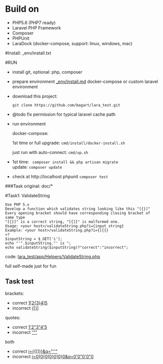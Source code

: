 # Build on
 - PHP5.6 (PHP7 ready)
 - Laravel PHP Framework
 - Composer
 - PHPUnit
 - LaraDock (docker-compose, support: linux, windows, mac)

#Install: 
_env/install.txt 
 
#RUN
 - install git, optional: php, composer
 - prepare environment [_env/install.md](_env/install.md) docker-compose or custom laravel environment
 - download this project: 
 
    ``git clone https://github.com/bagart/lara_test.git``
    
 - @todo fix permission for typical laravel cache path
 
 - run environment
 
    docker-compose:
    
    1st time or full upgrade: ``cmd/install/docker-install.sh``
    
    just run with auto-connect: ``cmd/up.sh``
 - 1st time: `` composer install && php artisan migrate``  
    update: `` composer update ``
 - check 
    at http://localhost
    phpunit ``composer test``

###Task original:
doc/*

#Task1: ValidateString

```
Use PHP 5.x
Develop a function which validates string looking like this "[{}]"
Every opening bracket should have corresponding closing bracket of same type
"[{}]" is a correct string, "[{]}" is malformed one.
Usage: <your host>/validateString.php?i={input string}
Example: <your host>/validateString.php?i={[{{}
<?
$inputString = $_GET['i'];
echo "'".$inputString."' is ";
echo validateString($inputString)?"correct":"incorrect";
```

code: [lara_test/app/Helpers/ValidateString.php](lara_test/app/Helpers/ValidateString.php)

full self-made just for fun

## Task test
brackets:
- correct [1[2{3}4]5](http://localhost/validateString.php?i=1[2{3}4]5)
- incorrect [{[}]](http://localhost/validateString.php?i={[}])

quotes:
- correct [1'2"3"4'5]( http://localhost/validateString.php?q=1'2"3"4'5)
- incorrect ['""](http://localhost/validateString.php?q='"")

both
- correct [i={{[]}}&q="''"]( http://localhost/validateString.php?i={{[]}}&q="''")
- incorrect [i=0{0{0[0}0]0}0&q=0'0"0'0"0]( http://localhost/validateString.php?i=0{0{0[0}0]0}0&q=0'0"0'0"0)


